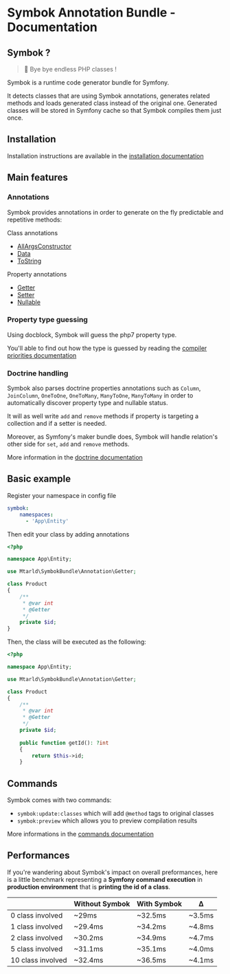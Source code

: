 # Symbok Annotation Bundle - Documentation
## Symbok ?
> :wave: Bye bye endless PHP classes !

Symbok is a runtime code generator bundle for Symfony.

It detects classes that are using Symbok annotations, generates related methods 
and loads generated class instead of the original one.
Generated classes will be stored in Symfony cache so that Symbok compiles them just once.

## Installation
Installation instructions are available in the [installation documentation](installation.md)

## Main features
### Annotations
Symbok provides annotations in order to generate on the fly predictable and repetitive methods:

Class annotations
  - [AllArgsConstructor](annotations/allArgsConstructor.md)
  - [Data](annotations/data.md)
  - [ToString](annotations/toString.md)

Property annotations
  - [Getter](annotations/getter.md)
  - [Setter](annotations/setter.md)
  - [Nullable](annotations/nullable.md)

### Property type guessing
Using docblock, Symbok will guess the php7 property type. 

You'll able to find out how the type is guessed by reading the [compiler priorities documentation](priorities.md)

### Doctrine handling
Symbok also parses doctrine properties annotations such as `Column`, `JoinColumn`, `OneToOne`, `OneToMany`, `ManyToOne`, `ManyToMany` in order to automatically discover property type and nullable status.

It will as well write `add` and `remove` methods if property is targeting a
collection and if a setter is needed.

Moreover, as Symfony's maker bundle does, Symbok will handle relation's other
side for `set`, `add` and `remove` methods.

More information in the [doctrine documentation](doctrine.md)

## Basic example
Register your namespace in config file
```yaml
symbok:
    namespaces:
      - 'App\Entity'
```
Then edit your class by adding annotations
```php
<?php

namespace App\Entity;

use Mtarld\SymbokBundle\Annotation\Getter;

class Product
{
    /**
     * @var int
     * @Getter
     */
    private $id;
}
```
Then, the class will be executed as the following:
```php
<?php

namespace App\Entity;

use Mtarld\SymbokBundle\Annotation\Getter;

class Product
{
    /**
     * @var int
     * @Getter
     */
    private $id;
    
    public function getId(): ?int
    {
        return $this->id;
    }
```

## Commands
Symbok comes with two commands:
- `symbok:update:classes` which will add `@method` tags to original classes
- `symbok:preview` which allows you to preview compilation results

More informations in the [commands documentation](commands.md)

## Performances
If you're wandering about Symbok's impact on overall preformances, here is a
little benchmark representing a **Symfony command execution** in **production
environment** that is **printing the id of a class**.

|                   | Without Symbok | With Symbok  | Δ      |
|-------------------|----------------|--------------|--------|
| 0 class involved  | ~29ms          | ~32.5ms      | ~3.5ms |
| 1 class involved  | ~29.4ms        | ~34.2ms      | ~4.8ms |
| 2 class involved  | ~30.2ms        | ~34.9ms      | ~4.7ms |
| 5 class involved  | ~31.1ms        | ~35.1ms      | ~4.0ms |
| 10 class involved | ~32.4ms        | ~36.5ms      | ~4.1ms |
